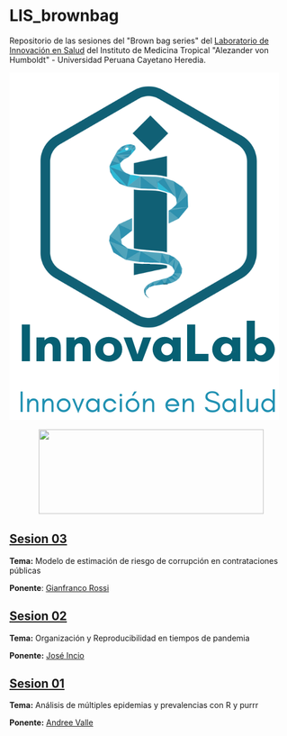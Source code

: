 # LIS_brownbag

Repositorio de las sesiones del "Brown bag series" del [Laboratorio de Innovación en Salud](https://investigacion.cayetano.edu.pe/catalogo/biotecnologia/innov-lab) del Instituto de Medicina Tropical "Alezander von Humboldt" - Universidad Peruana Cayetano Heredia.

<img src="./_figs/lis_logo.png">

<p align="center">
  <img src="./_figs/upch-imt-logo.jpg" width="400" height="150">
</p>


## [Sesion 03](https://github.com/healthinnovation/LIS_brownbag/tree/master/01_BBS_sesion03)

**Tema:** Modelo de estimación de riesgo de corrupción en contrataciones públicas

**Ponente**: [Gianfranco Rossi](https://twitter.com/gjrossir)

## [Sesion 02](https://github.com/healthinnovation/LIS_brownbag/tree/master/01_BBS_sesion02)

**Tema:** Organización y Reproducibilidad en tiempos de pandemia

**Ponente:** [José Incio](https://twitter.com/jlincio)

## [Sesion 01](https://github.com/healthinnovation/LIS_brownbag/tree/master/01_BBS_sesion01)

**Tema:** Análisis de múltiples epidemias y prevalencias con R y purrr

**Ponente:** [Andree Valle](https://twitter.com/avallecam)


